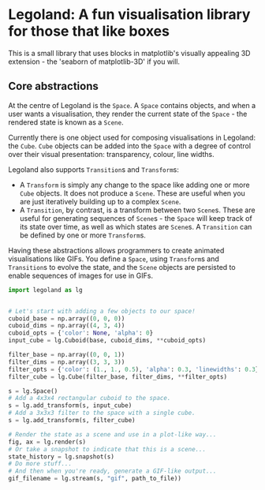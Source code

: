 # Legoland: A fun visualisation library for those that like boxes

This is a small library that uses blocks in matplotlib's visually appealing 3D extension - the 'seaborn of matplotlib-3D' if you will.

## Core abstractions

At the centre of Legoland is the `Space`. A `Space` contains objects, and when a user wants a visualisation, they render the current state of the `Space` - the rendered state is known as a `Scene`.

Currently there is one object used for composing visualisations in Legoland: the `Cube`. `Cube` objects can be added into the `Space` with a degree of control over their visual presentation: transparency, colour, line widths.

Legoland also supports `Transition`s and `Transform`s:

* A `Transform` is simply any change to the space like adding one or more `Cube` objects. It does not produce a `Scene`. These are useful when you are just iteratively building up to a complex `Scene`.
* A `Transition`, by contrast, is a transform between two `Scene`s. These are useful for generating sequences of `Scene`s - the `Space` will keep track of its state over time, as well as which states are `Scene`s. A `Transition` can be defined by one or more `Transform`s.

Having these abstractions allows programmers to create animated visualisations like GIFs. You define a `Space`, using `Transform`s and `Transition`s to evolve the state, and the `Scene` objects are persisted to enable sequences of images for use in GIFs.

```python
import legoland as lg


# Let's start with adding a few objects to our space!
cuboid_base = np.array((0, 0, 0))
cuboid_dims = np.array((4, 3, 4))
cuboid_opts = {'color': None, 'alpha': 0}
input_cube = lg.Cuboid(base, cuboid_dims, **cuboid_opts)

filter_base = np.array((0, 0, 1))
filter_dims = np.array((3, 3, 3))
filter_opts = {'color': (1., 1., 0.5), 'alpha': 0.3, 'linewidths': 0.3}
filter_cube = lg.Cube(filter_base, filter_dims, **filter_opts)

s = lg.Space()
# Add a 4x3x4 rectangular cuboid to the space.
s = lg.add_transform(s, input_cube)
# Add a 3x3x3 filter to the space with a single cube.
s = lg.add_transform(s, filter_cube)

# Render the state as a scene and use in a plot-like way...
fig, ax = lg.render(s)
# Or take a snapshot to indicate that this is a scene...
state_history = lg.snapshot(s)
# Do more stuff...
# And then when you're ready, generate a GIF-like output...
gif_filename = lg.stream(s, "gif", path_to_file))
```